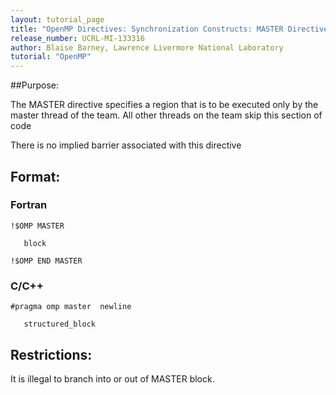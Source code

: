 ```yaml
---
layout: tutorial_page
title: "OpenMP Directives: Synchronization Constructs: MASTER Directive"
release_number: UCRL-MI-133316
author: Blaise Barney, Lawrence Livermore National Laboratory
tutorial: "OpenMP"
---
```


##Purpose:

The MASTER directive specifies a region that is to be executed only by the master thread of the team. All other threads on the team skip this section of code

There is no implied barrier associated with this directive

## Format:

### Fortran

```	
!$OMP MASTER

   block

!$OMP END MASTER
```

### C/C++	
```
#pragma omp master  newline

   structured_block
```

## Restrictions:

It is illegal to branch into or out of MASTER block.